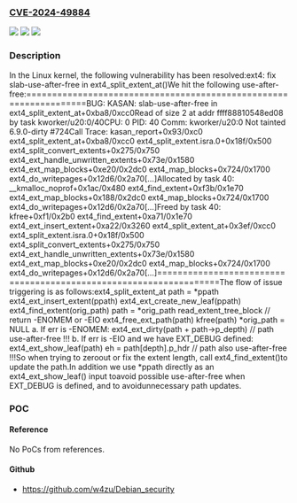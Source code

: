 ### [CVE-2024-49884](https://cve.mitre.org/cgi-bin/cvename.cgi?name=CVE-2024-49884)
![](https://img.shields.io/static/v1?label=Product&message=Linux&color=blue)
![](https://img.shields.io/static/v1?label=Version&message=dfe5080939ea4686b3414b5d970a9b26733c57a4%3C%20393a46f60ea4f249dc9d496d4eb2d542f5e11ade%20&color=brighgreen)
![](https://img.shields.io/static/v1?label=Vulnerability&message=n%2Fa&color=brighgreen)

### Description

In the Linux kernel, the following vulnerability has been resolved:ext4: fix slab-use-after-free in ext4_split_extent_at()We hit the following use-after-free:==================================================================BUG: KASAN: slab-use-after-free in ext4_split_extent_at+0xba8/0xcc0Read of size 2 at addr ffff88810548ed08 by task kworker/u20:0/40CPU: 0 PID: 40 Comm: kworker/u20:0 Not tainted 6.9.0-dirty #724Call Trace: <TASK> kasan_report+0x93/0xc0 ext4_split_extent_at+0xba8/0xcc0 ext4_split_extent.isra.0+0x18f/0x500 ext4_split_convert_extents+0x275/0x750 ext4_ext_handle_unwritten_extents+0x73e/0x1580 ext4_ext_map_blocks+0xe20/0x2dc0 ext4_map_blocks+0x724/0x1700 ext4_do_writepages+0x12d6/0x2a70[...]Allocated by task 40: __kmalloc_noprof+0x1ac/0x480 ext4_find_extent+0xf3b/0x1e70 ext4_ext_map_blocks+0x188/0x2dc0 ext4_map_blocks+0x724/0x1700 ext4_do_writepages+0x12d6/0x2a70[...]Freed by task 40: kfree+0xf1/0x2b0 ext4_find_extent+0xa71/0x1e70 ext4_ext_insert_extent+0xa22/0x3260 ext4_split_extent_at+0x3ef/0xcc0 ext4_split_extent.isra.0+0x18f/0x500 ext4_split_convert_extents+0x275/0x750 ext4_ext_handle_unwritten_extents+0x73e/0x1580 ext4_ext_map_blocks+0xe20/0x2dc0 ext4_map_blocks+0x724/0x1700 ext4_do_writepages+0x12d6/0x2a70[...]==================================================================The flow of issue triggering is as follows:ext4_split_extent_at  path = *ppath  ext4_ext_insert_extent(ppath)    ext4_ext_create_new_leaf(ppath)      ext4_find_extent(orig_path)        path = *orig_path        read_extent_tree_block          // return -ENOMEM or -EIO        ext4_free_ext_path(path)          kfree(path)        *orig_path = NULL  a. If err is -ENOMEM:  ext4_ext_dirty(path + path->p_depth)  // path use-after-free !!!  b. If err is -EIO and we have EXT_DEBUG defined:  ext4_ext_show_leaf(path)    eh = path[depth].p_hdr    // path also use-after-free !!!So when trying to zeroout or fix the extent length, call ext4_find_extent()to update the path.In addition we use *ppath directly as an ext4_ext_show_leaf() input toavoid possible use-after-free when EXT_DEBUG is defined, and to avoidunnecessary path updates.

### POC

#### Reference
No PoCs from references.

#### Github
- https://github.com/w4zu/Debian_security

